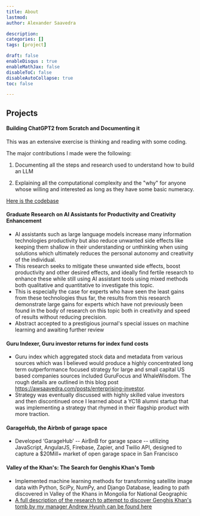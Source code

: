 ```yaml
---
title: About
lastmod: 
author: Alexander Saavedra

description: 
categories: []
tags: [project]

draft: false
enableDisqus : true
enableMathJax: false
disableToC: false
disableAutoCollapse: true
toc: false

---
```


## Projects


#### Building ChatGPT2 from Scratch and Documenting it
This was an extensive exercise is thinking and reading with some coding.

The major contributions I made were the following:

1. Documenting all the steps and research used to 
understand how to build an LLM

2. Explaining all the computational complexity and the "why" for anyone whose willing and interested as
long as they have some basic numeracy.

[Here is the codebase](https://github.com/awsaavedra/building-an-llm-from-scratch)

#### Graduate Research on AI Assistants for Productivity and Creativity Enhancement
   - AI assistants such as large language models increase many information technologies productivity but also reduce unwanted side effects like keeping them shallow in their understanding or unthinking when using solutions which ultimately reduces the personal autonomy and creativity of the individual. 
   - This research seeks to mitigate these unwanted side effects, boost productivity and other desired effects, and ideally find fertile research to enhance these while still using AI assistant tools using mixed methods both qualitative and quantitative to investigate this topic. 
   - This is especially the case for experts who have seen the least gains from these technologies thus far, the results from this research demonstrate large gains for experts which have not previously been found in the body of research on this topic both in creativity and speed of results without reducing precision.
   - Abstract accepted to a prestigious journal's special issues on machine learning and awaiting further review

#### Guru Indexer, Guru investor returns for index fund costs
   - Guru index which aggregated stock data and metadata from various sources which was I believed would produce a highly concentrated long term outperformance focused strategy for large and small capital US based companies sources included GuruFocus and WhaleWisdom. The rough details are outlined in this blog post https://awsaavedra.com/posts/enterprising-investor.
   - Strategy was eventually discussed with highly skilled value investors and then discontinued once I learned about a YC18 alumni startup that was implementing a strategy that rhymed in their flagship product with more traction.

#### GarageHub, the Airbnb of garage space 
   - Developed ‘GarageHub’ -- AirBnB for garage space -- utilizing JavaScript, AngularJS, Firebase, Zapier, and Twilio API, designed to capture a $20Mill+ market of open garage space in San Francisco

#### Valley of the Khan's: The Search for Genghis Khan's Tomb
   - Implemented machine learning methods for transforming satellite image data with Python, SciPy, NumPy, and Django Database, leading to path discovered in Valley of the Khans in Mongolia for National Geographic
   - [A full description of the research to attempt to discover Genghis Khan's tomb by my manager Andrew Hyunh can be found here](https://web.archive.org/web/20240530023201/https://journals.plos.org/plosone/article?id=10.1371/journal.pone.0114046)

